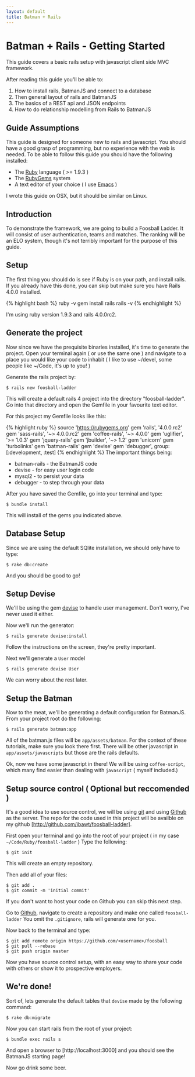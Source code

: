 ```yaml
---
layout: default
title: Batman + Rails
---
```

# Batman + Rails - Getting Started
  This guide covers a basic rails setup with javascript client side MVC framework.  
  
  After reading this guide you'll be able to:
  
  1. How to install rails, BatmanJS and connect to a database
  2. Then general layout of rails and BatmanJS
  3. The basics of a REST api and JSON endpoints
  4. How to do relationship modelling from Rails to BatmanJS
  
## Guide Assumptions

  This guide is designed for someone new to rails and javascript.  You should have a good
  grasp of programming, but no experience with the web is needed.  To be able to follow this 
  guide you should have the following installed:
  
  - The [Ruby](http://www.ruby-lang.org/en/downloads) language ( >= 1.9.3 )
  - The [RubyGems](http://rubygems.org/) system
  - A text editor of your choice ( I use [Emacs](http://www.gnu.org/s/emacs) )
  
  I wrote this guide on OSX, but it should be similar on Linux.  
  
## Introduction

  To demonstrate the framework, we are going to build a Foosball Ladder.  It will consist
  of user authentication, teams and matches.  The ranking will be an ELO system, though 
  it's not terribly important for the purpose of this guide.
  
## Setup

  The first thing you should do is see if Ruby is on your path, and install rails.  If you
  already have this done, you can skip but make sure you have Rails 4.0.0 installed.
  
  {% highlight bash %}
    ruby -v
    gem install rails
		rails -v
  {% endhighlight %}

  I'm using ruby version 1.9.3 and rails 4.0.0rc2.
  
## Generate the project

  Now since we have the prequisite binaries installed, it's time to generate the project.
  Open your terminal again ( or use the same one ) and navigate to a place you would like
  your code to inhabit ( I like to use ~/devel, some people like ~/Code, it's up to you! )
  
  Generate the rails project by:
  ```
  $ rails new foosball-ladder
  ```
  
  This will create a default rails 4 project into the directory "foosball-ladder".  Go into
  that directory and open the Gemfile in your favourite text editor.  
  
  For this project my Gemfile looks like this:
  
  {% highlight ruby %}
  source 'https://rubygems.org'
  gem 'rails', '4.0.0.rc2'
  gem 'sass-rails',   '~> 4.0.0.rc2'
  gem 'coffee-rails', '~> 4.0.0'
  gem 'uglifier', '>= 1.0.3'
  gem 'jquery-rails'
  gem 'jbuilder', '~> 1.2'
  gem 'unicorn'
  gem 'turbolinks'
  gem 'batman-rails'
  gem 'devise'
  gem 'debugger', group: [:development, :test]
	{% endhighlight %}
  The important things being:
   - batman-rails - the BatmanJS code
   - devise       - for easy user login code
   - mysql2       - to persist your data
   - debugger     - to step through your data
   
  After you have saved the Gemfile, go into your terminal and type:
  ```
  $ bundle install
  ```
  This will install of the gems you indicated above.

## Database Setup

   Since we are using the default SQlite installation, we should only have to type:
   ```
   $ rake db:create
   ```
   
   And you should be good to go!

## Setup Devise
  We'll be using the gem [devise](https://github.com/plataformatec/devise) to handle
  user management.  Don't worry, I've never used it either.
  
  Now we'll run the generator:
  ```
  $ rails generate devise:install
  ```
  Follow the instructions on the screen, they're pretty important.
  
  Next we'll generate a `User` model 
  ```
  $ rails generate devise User
  ```
  
  We can worry about the rest later.
  
## Setup the Batman

  Now to the meat, we'll be generating a default configuration for BatmanJS.  
  From your project root do the following:
  
  ```
  $ rails generate batman:app
  ```
  
  All of the batman.js files will be `app/assets/batman`.  For the context of these
  tutorials, make sure you look there first.  There will be other javascript in `app/assets/javascripts` but those are the rails defaults.
  
  
  Ok, now we have some javascript in there!  We will be using `coffee-script`, which many find
  easier than dealing with `javascript` ( myself included.)
  
## Setup source control ( Optional but reccomended )

  It's a good idea to use source control, we will be using [git](http://git-scm.com) and using
  [Github](http://www.github.com) as the server.  The repo for the code used in this project will
  be availble on my github [http://github.com/ibawt/foosball-ladder].
  
  First open your terminal and go into the root of your project ( in my case `~/Code/Ruby/foosball-ladder` )
  Type the following:
  ```
  $ git init
  ```
  This will create an empty repository.
  
  Then add all of your files:
  ```
  $ git add .
  $ git commit -m 'initial commit'
  ```
  If you don't want to host your code on Github you can skip this next step.  
  
  Go to [Github](http://www.github.com), navigate to create a repository and make one called `foosball-ladder`
  You omit the `.gitignore`, rails will generate one for you.  
  
  Now back to the terminal and type:
  ```
  $ git add remote origin https://github.com/<username>/foosball
  $ git pull --rebase
  $ git push origin master
  ```
  Now you have source control setup, with an easy way to share your code with others or show it to prospective
  employers.
  
## We're done!

  Sort of, lets generate the default tables that `devise` made by the following command:
  ```
  $ rake db:migrate
  ```

  Now you can start rails from the root of your project:
  
  ```
  $ bundle exec rails s
  ```
  
  And open a browser to [http://localhost:3000] and you should see the BatmanJS starting page!
  
  Now go drink some beer.
  

